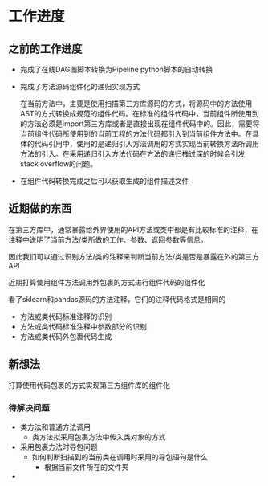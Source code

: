 # 工作进度

## 之前的工作进度

+ 完成了在线DAG图脚本转换为Pipeline python脚本的自动转换

+ 完成了方法源码组件化的递归实现方式

	在当前方法中，主要是使用扫描第三方库源码的方式，将源码中的方法使用AST的方式转换成规范的组件代码。在标准的组件代码中，当前组件所使用到的方法必须是import第三方库或者是直接出现在组件代码中的。因此，需要将当前组件代码所使用到的当前工程的方法代码都引入到当前组件方法中。在具体的代码引用中，使用的是递归引入方法调用的方式实现当前转换方法所调用方法的引入。在采用递归引入方法代码在方法的递归栈过深的时候会引发stack overflow的问题。

+ 在组件代码转换完成之后可以获取生成的组件描述文件

## 近期做的东西

在第三方库中，通常暴露给外界使用的API方法或类中都是有比较标准的注释，在注释中说明了当前方法/类所做的工作、参数、返回参数等信息。

因此我们可以通过识别方法/类的注释来判断当前方法/类是否是暴露在外的第三方API 

近期打算使用组件方法调用外包裹的方式进行组件代码的组件化

 看了sklearn和pandas源码的方法注释，它们的注释代码格式是相同的

+ 方法或类代码标准注释的识别
+ 方法或类代码标准注释中参数部分的识别
+ 方法或类代码外包裹代码生成

## 新想法

打算使用代码包裹的方式实现第三方组件库的组件化

### 待解决问题

+ 类方法和普通方法调用
	+ 类方法拟采用包裹方法中传入类对象的方式
+ 采用包裹方法时导包问题
	+ 如何判断扫描到的当前类在调用时采用的导包语句是什么
		+ 根据当前文件所在的文件夹
+ 

